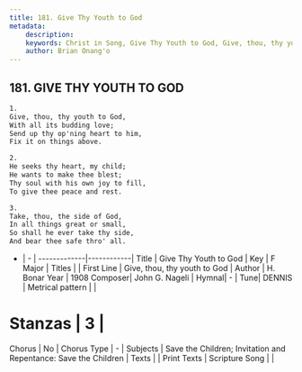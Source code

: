 ```yaml
---
title: 181. Give Thy Youth to God
metadata:
    description: 
    keywords: Christ in Song, Give Thy Youth to God, Give, thou, thy youth to God, 
    author: Brian Onang'o
---
```



## 181. GIVE THY YOUTH TO GOD

```txt
1.
Give, thou, thy youth to God,
With all its budding love;
Send up thy op'ning heart to him,
Fix it on things above.

2.
He seeks thy heart, my child;
He wants to make thee blest;
Thy soul with his own joy to fill,
To give thee peace and rest.

3.
Take, thou, the side of God,
In all things great or small,
So shall he ever take thy side,
And bear thee safe thro' all.


```

- |   -  |
-------------|------------|
Title | Give Thy Youth to God |
Key | F Major |
Titles |  |
First Line | Give, thou, thy youth to God |
Author | H. Bonar
Year | 1908
Composer| John G. Nageli |
Hymnal|  - |
Tune| DENNIS |
Metrical pattern | |
# Stanzas | 3 |
Chorus | No |
Chorus Type | - |
Subjects | Save the Children; Invitation and Repentance: Save the Children |
Texts |  |
Print Texts | 
Scripture Song |  |
  
